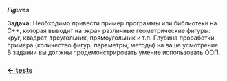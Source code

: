 <b><i>Figures</i></b>

<b>Задача:</b>
Необходимо привести пример программы или библиотеки на C++, которая выводит на экран различные геометрические фигуры: круг, квадрат, треугольник, прямоугольник и т.п. Глубина проработки примера (количество фигур, параметры, методы) на ваше усмотрение. В задании вы должны продемонстрировать умение использовать ООП.

### <a href="https://github.com/NoOmega/tests"><- tests</a>
